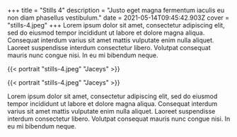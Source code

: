 +++
title = "Stills 4"
description = "Justo eget magna fermentum iaculis eu non diam phasellus vestibulum."
date = 2021-05-14T09:45:42.903Z
cover = "stills-4.jpeg"
+++
Lorem ipsum dolor sit amet, consectetur adipiscing elit, sed do eiusmod tempor incididunt ut labore et dolore magna aliqua. Consequat interdum varius sit amet mattis vulputate enim nulla aliquet. Laoreet suspendisse interdum consectetur libero. Volutpat consequat mauris nunc congue nisi. In eu mi bibendum neque.

{{< portrait "stills-4.jpeg" "Jaceys" >}}

{{< portrait "stills-4.jpeg" "Jaceys" >}}

Lorem ipsum dolor sit amet, consectetur adipiscing elit, sed do eiusmod tempor incididunt ut labore et dolore magna aliqua. Consequat interdum varius sit amet mattis vulputate enim nulla aliquet. Laoreet suspendisse interdum consectetur libero. Volutpat consequat mauris nunc congue nisi. In eu mi bibendum neque.